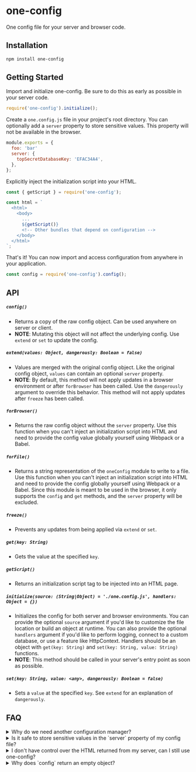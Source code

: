 # one-config

One config file for your server and browser code.


## Installation

```bash
npm install one-config
```


## Getting Started

Import and initialize one-config. Be sure to do this as early as possible in your server code.

```javascript
require('one-config').initialize();
```

Create a `one.config.js` file in your project's root directory. You can optionally add a `server` property to store sensitive values. This property will not be available in the browser.

```javascript
module.exports = {
  foo: 'bar'
  server: {
    topSecretDatabaseKey: 'EFAC34A4',
  },
};
```

Explicitly inject the initialization script into your HTML.

```javascript
const { getScript } = require('one-config');

const html = `
  <html>
    <body>
      ...
      ${getScript()}
      <!-- Other bundles that depend on configuration -->
    </body>
  </html>
`;
```

That's it! You can now import and access configuration from anywhere in your application.

```javascript
const config = require('one-config').config();
```


## API

##### `config()`

* Returns a copy of the raw config object. Can be used anywhere on server or client.
* **NOTE**: Mutating this object will not affect the underlying config. Use `extend` or `set` to update the config.

##### `extend(values: Object, dangerously: Boolean = false)`

* Values are merged with the original config object. Like the original config object, `values` can contain an optional `server` property.
* **NOTE**: By default, this method will not apply updates in a browser environment or after `forBrowser` has been called. Use the `dangerously` argument to override this behavior. This method will not apply updates after `freeze` has been called.


##### `forBrowser()`

* Returns the raw config object without the `server` property. Use this function when you can't inject an initialization script into HTML and need to provide the config value globally yourself using Webpack or a Babel.


##### `forFile()`

* Returns a string representation of the `oneConfig` module to write to a file. Use this function when you can't inject an initialization script into HTML and need to provide the config globally yourself using Webpack or a Babel.  Since this module is meant to be used in the browser, it only supports the `config` and `get` methods, and the `server` property will be excluded.


##### `freeze()`

* Prevents any updates from being applied via `extend` or `set`.


##### `get(key: String)`

* Gets the value at the specified `key`.


##### `getScript()`

* Returns an initialization script tag to be injected into an HTML page.


##### `initialize(source: (String|Object) = './one.config.js', handlers: Object = {})`

* Initializes the config for both server and browser environments. You can provide the optional `source` argument if you'd like to customize the file location or build an object at runtime. You can also provide the optional `handlers` argument if you'd like to perform logging, connect to a custom database, or use a feature like HttpContext. Handlers should be an object with `get(key: String)` and `set(key: String, value: String)` functions.
* **NOTE**: This method should be called in your server's entry point as soon as possible.


##### `set(key: String, value: <any>, dangerously: Boolean = false)`

* Sets a `value` at the specified `key`. See `extend` for an explanation of `dangerously`.


## FAQ

<details>
  <summary>Why do we need another configuration manager?</summary>

  Well, I searched NPM and couldn't find a library that met the following criteria:
  1. Works on both client and server
  2. Allows values to be defined at runtime, not just build time
  3. Allows sensitive values to be excluded from client-side code
</details>

<details>
  <summary>Is it safe to store sensitive values in the `server` property of my config file?</summary>

  Yes! Any values defined in the `server` field are excluded when you use the config returned by `forBrowser`, `forFile`, or `getScript`. Furthermore, `server` values will not get bundled into your client-side code if you import `one-config`, because config is required dynamically on the server.
</details>

<details>
  <summary>I don't have control over the HTML returned from my server, can I still use one-config?</summary>

  Sure! You can simply call `forFile` and use Webpack or Babel to define the config globally yourself. Here's an example.

  ```javascript
  // webpack.config.js

  const fs = require('fs');
  const { forFile, initialize } = require('one-config');
  const path = require('path');

  // Initialize the config
  initialize();

  // Write the module to a file
  fs.writeFileSync(
    path.resolve(__dirname, './one-config.js'),
    forFile()
  )

  module.exports = {
    // ... other webpack config
    resolve: {
      alias: {
        'one-config': path.resolve(__dirname, './one-config.js'),
      }
    }
  }
  ```
</details>

<details>
  <summary>Why does `config` return an empty object?</summary>

  Remember, you must import and configure one-config as early as possible in your server's entry file. Otherwise, you may be accessing one-config before it has been properly initialized.
</details>
